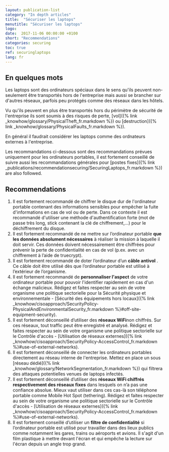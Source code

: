 ```yaml
---
layout: publication-list
category: "In depth articles"
title:  "Sécuriser les laptops"
menutitle: "Sécuriser les laptops"
logo:
date:  2017-11-06 00:00:00 +0100
short: "Recommendations"
categories: securing
toc: true
ref: securinglaptops
lang: fr
---
```

## En quelques mots
Les laptops sont des ordinateurs spéciaux dans le sens qu'ils peuvent non-seulement être transportés hors de l'entreprise mais aussi se brancher sur d'autres réseaux, parfois peu protégés comme des réseaux dans les hôtels.

Vu qu'ils peuvent en plus être transportés hors du périmètre de sécurité de l'entreprise ils sont soumis à des risques de perte, [vol]({% link _knowhow/glossary/PhysicalTheft_fr.markdown %}) ou [destruction]({% link _knowhow/glossary/PhysicalFaults_fr.markdown %}).

En général il faudrait considérer les laptops comme des ordnateurs externes à l'entreprise.

Les recommandations ci-dessous sont des recommandations prévues uniquement pour les ordinateurs portables, il est fortement conseillé de suivre aussi les recommandations générales pour [postes fixes]({% link _publications/recommendationsecuring/SecuringLaptops_fr.markdown %}) are also followed.

## Recommendations

1. Il est fortement recommandé de chiffrer le disque dur de l'ordinateur portable contenant des informations sensibles pour empêcher la fuite d'informations en cas de vol ou de perte. Dans ce contexte il est recommandé d'utiliser une méthode d'authentification forte (mot de passe très long, stick contenant la clé de chiffrement,...) pour le déchiffrement du disque.
2. Il est fortement recommandé de ne mettre sur l’ordinateur portable **que les données absolument nécessaires** à réaliser la mission à laquelle il doit servir. Ces données doivent nécessairement être chiffrées pour prévenir la perte de confidentialité en cas de vol (p.ex. avec un chiffrement à l’aide de truecrypt).
3. Il est fortement recommandé de doter l’ordinateur d’un **câble antivol** . Ce câble doit être utilisé dès que l’ordinateur portable est utilisé à l’extérieur de l’organisme.
4. Il est fortement recommandé de **personnaliser l'aspect** de votre ordinateur portable pour pouvoir l'identifier rapidement en cas d'un échange malicieux. Rédigez et faites respecter au sein de votre organisme une politique sectorielle pour la Sécurité physique et environnementale - [Sécurité des équipements hors locaux]({% link _knowhow/cisoapproach/SecurityPolicy-PhysicalAndEnvironmentalSecurity_fr.markdown %}#off-site-equipment-security).
5. Il est fortement déconseillé d’utiliser des **réseaux WiFi**non chiffrés. Sur ces réseaux, tout traffic peut être enregistré et analysé. Rédigez et faites respecter au sein de votre organisme une politique sectorielle sur le Contrôle d'accès - [Utilisation de réseaux externes]({% link _knowhow/cisoapproach/SecurityPolicy-AccessControl_fr.markdown %}#use-of-external-networks).
6. Il est fortement déconseillé de connecter les ordinateurs portables directement au réseau interne de l'entreprise. Mettez en place un sous [réseau dédié]({% link _knowhow/glossary/NetworkSegmentation_fr.markdown %}) qui filtrera des attaques potentielles venues de laptops infectés.
7. Il est fortement déconseillé d’utiliser des **réseaux WiFi chiffrés respectivement des réseaux fixes** dans lesquels on n’a pas une confiance absolue. Mieux vaut utiliser dans ces cas-là son téléphone portable comme Mobile Hot Spot (tethering). Rédigez et faites respecter au sein de votre organisme une politique sectorielle sur le Contrôle d'accès - [Utilisation de réseaux externes]({% link _knowhow/cisoapproach/SecurityPolicy-AccessControl_fr.markdown %}#use-of-external-networks).
8. Il est fortement conseillé d’utiliser un **filtre de confidentialité** si l’ordinateur portable est utilisé pour travailler dans des lieux publics comme notamment les gares, trains ou aéroports et avions. Il s'agit d'un film plastique à mettre devant l'écran et qui empêche la lecture sur l'écran depuis un angle trop grand.

